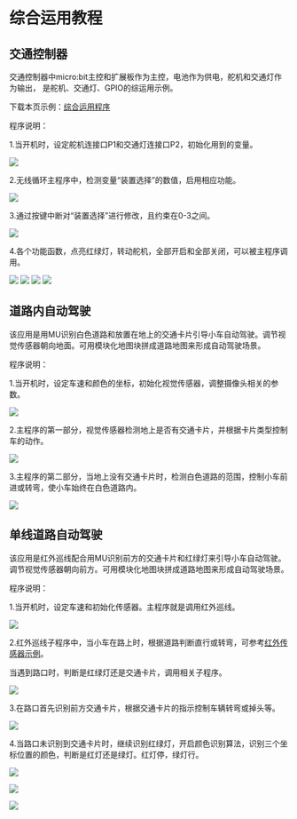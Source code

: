 # 综合运用教程

## 交通控制器

交通控制器中micro:bit主控和扩展板作为主控，电池作为供电，舵机和交通灯作为输出，
是舵机、交通灯、GPIO的综运用示例。

下载本页示例：[综合运用程序](https://github.com/mu-opensource/Tosee-docs/raw/master/SelfDriving/SelfDriving_MakeCode/sources/composite.zip)

程序说明：

1.当开机时，设定舵机连接口P1和交通灯连接口P2，初始化用到的变量。

![](./images/composite/trafficDeviceStart.jpg)

2.无线循环主程序中，检测变量“装置选择”的数值，启用相应功能。

![](./images/composite/trafficDeviceLoop.jpg)

3.通过按键中断对“装置选择”进行修改，且约束在0-3之间。

![](./images/composite/trafficDeviceInterrupt.jpg)

4.各个功能函数，点亮红绿灯，转动舵机，全部开启和全部关闭，可以被主程序调用。

![](./images/composite/trafficDeviceLight.jpg)
![](./images/composite/trafficDeviceServo.jpg)
![](./images/composite/trafficDeviceOpenAll.jpg)
![](./images/composite/trafficDeviceCloseAll.jpg)

## 道路内自动驾驶

该应用是用MU识别白色道路和放置在地上的交通卡片引导小车自动驾驶。调节视觉传感器朝向地面。可用模块化地图块拼成道路地图来形成自动驾驶场景。

程序说明：

1.当开机时，设定车速和颜色的坐标，初始化视觉传感器，调整摄像头相关的参数。

![](./images/composite/onRoadInit.jpg)

2.主程序的第一部分，视觉传感器检测地上是否有交通卡片，并根据卡片类型控制车的动作。

![](./images/composite/onRoadCard.jpg)

3.主程序的第二部分，当地上没有交通卡片时，检测白色道路的范围，控制小车前进或转弯，使小车始终在白色道路内。

![](./images/composite/onRoadColor.jpg)

## 单线道路自动驾驶

该应用是红外巡线配合用MU识别前方的交通卡片和红绿灯来引导小车自动驾驶。调节视觉传感器朝向前方。可用模块化地图块拼成道路地图来形成自动驾驶场景。

程序说明：

1.当开机时，设定车速和初始化传感器。主程序就是调用红外巡线。

![](./images/composite/singleLineInit.jpg)

2.红外巡线子程序中，当小车在路上时，根据道路判断直行或转弯，可参考[红外传感器示例](https://Tosee-docs.readthedocs.io/zh_CN/latest/SelfDriving/SelfDriving_MakeCode/SelfDriving_MakeCode_sensor.html#id6)。

当遇到路口时，判断是红绿灯还是交通卡片，调用相关子程序。

![](./images/composite/singleLineLineFollow.jpg)

3.在路口首先识别前方交通卡片，根据交通卡片的指示控制车辆转弯或掉头等。

![](./images/composite/singleLineTrafficCard.jpg)

4.当路口未识别到交通卡片时，继续识别红绿灯，开启颜色识别算法，识别三个坐标位置的颜色，判断是红灯还是绿灯。红灯停，绿灯行。

![](./images/composite/singleLineTrafficLight.jpg)

![](./images/composite/singleLineRecognizeLight.jpg)

![](./images/composite/singleLinefindLine.jpg)
